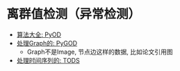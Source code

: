 # 离群值检测（异常检测）

- [算法大全: PyOD](https://github.com/yzhao062/pyod)
- [处理Graph的: PyGOD](https://github.com/pygod-team/pygod/)
    - Graph不是Image, 节点边这样的数据, 比如论文引用图
- [处理时间序列的: TODS](https://github.com/datamllab/tods)
